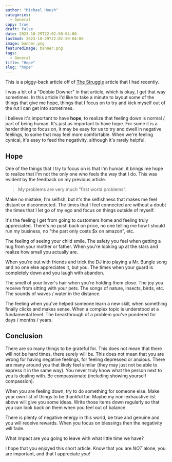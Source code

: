 ```yaml
---
author: "Michael Housh"
categories:
  - General
copy: true
draft: false
date: 2023-10-29T22:02:50-04:00
lastmod: 2023-10-29T22:02:50-04:00
image: banner.png
featuredImage: banner.png
tags:
  - General
title: "Hope"
slug: "hope"
---
```


This is a piggy-back article off of
[The Struggle](https://mhoush.com/posts/20231018224631-the-struggle/) article
that I had recently.

I was a bit of a "Debbie Downer" in that article, which is okay, I get that way
sometimes. In this article I'd like to take a minute to layout some of the
things that give me hope, things that I focus on to try and kick myself out of
the rut I can get into sometimes.

I believe it's important to have **hope**, to realize that feeling down is
normal / part of being human. It's just as important to have hope. For some it
is a harder thing to focus on, it may be easy for us to try and dwell in
negative feelings, to some that may feel more comfortable. When we're feeling
cynical, it's easy to feed the negativity, although it's rarely helpful.

## Hope

One of the things that I try to focus on is that I'm human, it brings me hope to
realize that I'm not the only one who feels the way that I do. This was evident
by the feedback on my previous article.

> My problems are very much "first world problems".

Make no mistake, I'm selfish, but it's the selfishness that makes me feel
distant or disconnected. The times that I feel connected are without a doubt the
times that I let go of my ego and focus on things outside of myself.

It's the feeling I get from going to customers home and feeling truly
appreciated. There's no push back on price, no one telling me how I should run
my business, no "the part only costs $x on amazon", etc.

The feeling of seeing your child smile. The safety you feel when getting a hug
from your mother or father. When you're looking up at the stars and realize how
small you actually are.

When you're out with friends and trick the DJ into playing a Mr. Bungle song and
no one else appreciates it, but you. The times when your guard is completely
down and you laugh with abandon.

The smell of your lover's hair when you're holding them close. The joy you
receive from sitting with your pets. The songs of nature, insects, birds, etc.
The sounds of waves / water in the distance.

The feeling when you've helped someone learn a new skill, when something finally
clicks and makes sense. When a complex topic is understood at a fundamental
level. The breakthrough of a problem you've pondered for days / months / years.

## Conclusion

There are so many things to be grateful for. This does not mean that there will
not be hard times, there surely will be. This does not mean that you are wrong
for having negative feelings, for feeling depressed or anxious. There are many
around you that likely feel similar (they may just not be able to express it in
the same way). You never truly know what the person next to you is dealing with.
Be compassionate (including showing yourself compassion).

When you are feeling down, try to do something for someone else. Make your own
list of things to be thankful for. Maybe my non-exhaustive list above will give
you some ideas. Write those items down regularly so that you can look back on
them when you feel out of balance.

There is plenty of negative energy in this world, be true and genuine and you
will receive rewards. When you focus on blessings then the negativity will fade.

What impact are you going to leave with what little time we have?

I hope that you enjoyed this short article. Know that you are _NOT_ alone, you
are important, and that I appreciate _you!_
